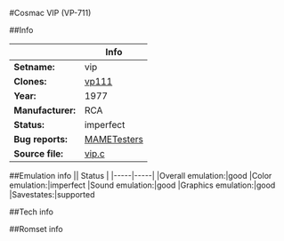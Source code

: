 #Cosmac VIP (VP-711)

##Info

||Info|
|-----|-----|
|**Setname:**|vip
|**Clones:**|[vp111](vp111.md)
|**Year:**|1977
|**Manufacturer:**|RCA
|**Status:**|imperfect
|**Bug reports:**|[MAMETesters](http://mametesters.org/view_all_set.php?type=1&temporary=y&search=vip.c)
|**Source file:**|[vip.c](https://github.com/mamedev/mame/blob/master/src/mess/drivers/vip.c)

##Emulation info
|| Status |
|-----|-----|
|Overall emulation:|good
|Color emulation:|imperfect
|Sound emulation:|good
|Graphics emulation:|good
|Savestates:|supported

##Tech info

##Romset info

<!--- START OF EDITED COMMENT DO NOT TOUCH TEXT ABOVE-->
